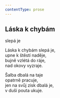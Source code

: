 ```yaml
---
contentType: prose
---
```


## Láska k chybám  
slepá je

Láska k chybám slepá je,  
upne k štěstí naděje,  
bujně vzlétá do ráje,  
nad okovy vyzraje.

Šalba dbalá na taje  
opatrně pracuje,  
jen na svůj zisk dbalá je,  
v duši pouta ukuje.

